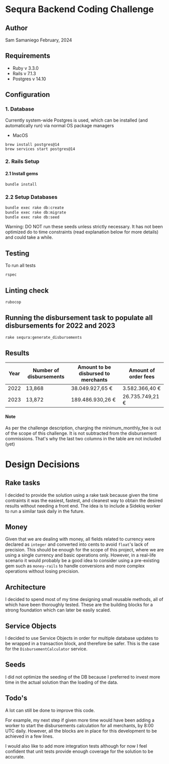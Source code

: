 # Sequra Backend Coding Challenge

## Author
Sam Samaniego
February, 2024

## Requirements
* Ruby v 3.3.0
* Rails v 7.1.3
* Postgres v 14.10

## Configuration
### 1. Database
Currently system-wide Postgres is used, which can be installed (and automatically run) via normal OS package managers
* MacOS
```
brew install postgres@14
brew services start postgres@14
```

### 2. Rails Setup
#### 2.1 Install gems
```bash
bundle install
```
### 2.2 Setup Databases
```bash
bundle exec rake db:create
bundle exec rake db:migrate
bundle exec rake db:seed
```
Warning: DO NOT run these seeds unless strictly necessary. It has not been optimized do to time constraints (read explanation below for more details) and could take a while.

## Testing
To run all tests
```bash
rspec
```
## Linting check
```bash
rubocop
```

## Running the disbursement task to populate all disbursements for 2022 and 2023
```bash
rake sequra:generate_disbursements
```

## Results

| Year    | Number of disbursements | Amount to be disbursed to merchants | Amount of order fees |
| ------- | ----------------------- |------------------------------------ | ---------------------|
| 2022    |        13,868           |            38.049.927,65 €          |   3.582.366,40 €     | 
| 2023    |        13,872           |            189.486.930,26 €         |   26.735.749,21 €    |

#### Note

As per the challenge description, charging the minimum_monthly_fee is out of the scope of this challenge. It is not subtracted from the disbursement commissions. That's why the last two columns in the table are not included (yet)

# Design Decisions

## Rake tasks

I decided to provide the solution using a rake task because given the time contraints it was the easiest, fastest, and cleanest way to obtain the desired results without needing a front end. The idea is to include a Sidekiq worker to run a similar task daily in the future.

## Money
Given that we are dealing with money, all fields related to currency were declared as `integer` and converted into cents to avoid `float`'s lack of precision. This should be enough for the scope of this project, where we are using a single currency and basic operations only. However, in a real-life scenario it would probably be a good idea to consider using a pre-existing gem such as `money-rails` to handle conversions and more complex operations without losing precision.

## Architecture
I decided to spend most of my time designing small reusable methods, all of which have been thoroughly tested. These are the building blocks for a strong foundation which can later be easily scaled.

## Service Objects
I decided to use Service Objects in order for multiple database updates to be wrapped in a transaction block, and therefore be safer.
This is the case for the `DisbursementCalculator` service.

## Seeds
I did not optimize the seeding of the DB because I preferred to invest more time in the actual solution than the loading of the data.

## Todo's
A lot can still be done to improve this code.

For example, my next step if given more time would have been adding a worker to start the disbursements calculation for all merchants, by 8:00 UTC daily. However, all the blocks are in place for this development to be achieved in a few lines.

I would also like to add more integration tests although for now I feel confident that unit tests provide enough coverage for the solution to be accurate.


